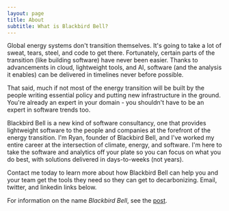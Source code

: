```yaml
---
layout: page
title: About
subtitle: What is Blackbird Bell?
---
```


Global energy systems don't transition themselves. It's going to take a lot of sweat, tears, steel, and code to get there. Fortunately, certain parts of the transition (like building software) have never been easier. Thanks to advancements in cloud, lightweight tools, and AI, software (and the analysis it enables) can be delivered in timelines never before possible.

That said, much if not most of the energy transition will be built by the people writing essential policy and putting new infrastructure in the ground. You're already an expert in your domain - you shouldn't have to be an expert in software trends too. 

Blackbird Bell is a new kind of software consultancy, one that provides lightweight software to the people and companies at the forefront of the energy transition. I'm Ryan, founder of Blackbird Bell, and I've worked my entire career at the intersection of climate, energy, and software. I'm here to take the software and analytics off your plate so you can focus on what you do best, with solutions delivered in days-to-weeks (not years).

 Contact me today to learn more about how Blackbird Bell can help you and your team get the tools they need so they can get to decarbonizing. Email, twitter, and linkedin links below.

For information on the name _Blackbird Bell_, see the [post](blackbirdbell.com/bell-and-blackbird).
